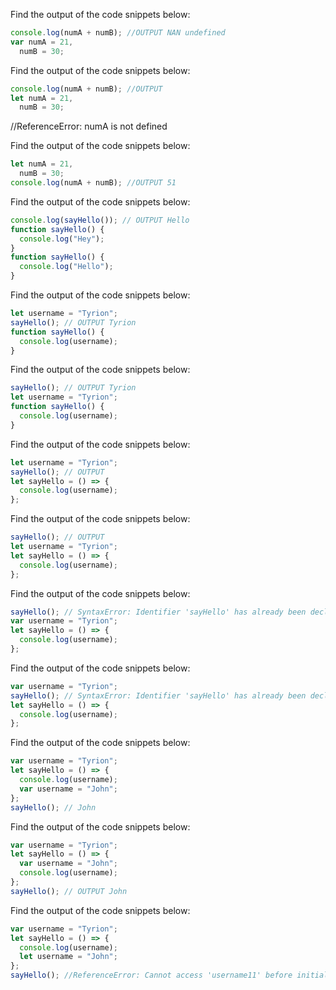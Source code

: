 Find the output of the code snippets below:

```js
console.log(numA + numB); //OUTPUT NAN undefined
var numA = 21,
  numB = 30;
```

Find the output of the code snippets below:

```js
console.log(numA + numB); //OUTPUT
let numA = 21,
  numB = 30;
```
//ReferenceError: numA is not defined

Find the output of the code snippets below:

```js
let numA = 21,
  numB = 30;
console.log(numA + numB); //OUTPUT 51
```

Find the output of the code snippets below:

```js
console.log(sayHello()); // OUTPUT Hello
function sayHello() {
  console.log("Hey");
}
function sayHello() {
  console.log("Hello");
}
```

Find the output of the code snippets below:

```js
let username = "Tyrion";
sayHello(); // OUTPUT Tyrion
function sayHello() {
  console.log(username);
}
```

Find the output of the code snippets below:

```js
sayHello(); // OUTPUT Tyrion
let username = "Tyrion";
function sayHello() {
  console.log(username);
}
```

Find the output of the code snippets below:

```js
let username = "Tyrion";
sayHello(); // OUTPUT
let sayHello = () => {
  console.log(username);
};
```

Find the output of the code snippets below:

```js
sayHello(); // OUTPUT
let username = "Tyrion";
let sayHello = () => {
  console.log(username);
};
```

Find the output of the code snippets below:

```js
sayHello(); // SyntaxError: Identifier 'sayHello' has already been declared
var username = "Tyrion";
let sayHello = () => {
  console.log(username);
};
```

Find the output of the code snippets below:

```js
var username = "Tyrion";
sayHello(); // SyntaxError: Identifier 'sayHello' has already been declared
let sayHello = () => {
  console.log(username);
};
```

Find the output of the code snippets below:

```js
var username = "Tyrion";
let sayHello = () => {
  console.log(username);
  var username = "John";
};
sayHello(); // John
```

Find the output of the code snippets below:

```js
var username = "Tyrion";
let sayHello = () => {
  var username = "John";
  console.log(username);
};
sayHello(); // OUTPUT John
```

Find the output of the code snippets below:

```js
var username = "Tyrion";
let sayHello = () => {
  console.log(username);
  let username = "John";
};
sayHello(); //ReferenceError: Cannot access 'username11' before initialization
   
```